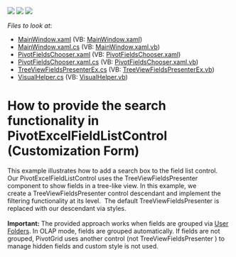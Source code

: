 <!-- default badges list -->
![](https://img.shields.io/endpoint?url=https://codecentral.devexpress.com/api/v1/VersionRange/128578887/22.2.2%2B)
[![](https://img.shields.io/badge/Open_in_DevExpress_Support_Center-FF7200?style=flat-square&logo=DevExpress&logoColor=white)](https://supportcenter.devexpress.com/ticket/details/T165088)
[![](https://img.shields.io/badge/📖_How_to_use_DevExpress_Examples-e9f6fc?style=flat-square)](https://docs.devexpress.com/GeneralInformation/403183)
<!-- default badges end -->
<!-- default file list -->
*Files to look at*:

* [MainWindow.xaml](./CS/WpfApplication3/MainWindow.xaml) (VB: [MainWindow.xaml](./VB/WpfApplication3/MainWindow.xaml))
* [MainWindow.xaml.cs](./CS/WpfApplication3/MainWindow.xaml.cs) (VB: [MainWindow.xaml.vb](./VB/WpfApplication3/MainWindow.xaml.vb))
* [PivotFieldsChooser.xaml](./CS/WpfApplication3/PivotFieldsChooser.xaml) (VB: [PivotFieldsChooser.xaml](./VB/WpfApplication3/PivotFieldsChooser.xaml))
* [PivotFieldsChooser.xaml.cs](./CS/WpfApplication3/PivotFieldsChooser.xaml.cs) (VB: [PivotFieldsChooser.xaml.vb](./VB/WpfApplication3/PivotFieldsChooser.xaml.vb))
* [TreeViewFieldsPresenterEx.cs](./CS/WpfApplication3/TreeViewFieldsPresenterEx.cs) (VB: [TreeViewFieldsPresenterEx.vb](./VB/WpfApplication3/TreeViewFieldsPresenterEx.vb))
* [VisualHelper.cs](./CS/WpfApplication3/VisualHelper.cs) (VB: [VisualHelper.vb](./VB/WpfApplication3/VisualHelper.vb))
<!-- default file list end -->
# How to provide the search functionality in PivotExcelFieldListControl (Customization Form)


<p>This example illustrates how to add a search box to the field list control. <br />Our PivotExcelFieldListControl uses the TreeViewFieldsPresenter component to show fields in a tree-like view. In this example, we create a TreeViewFieldsPresenter control descendant and implement the filtering functionality at its level.  The default TreeViewFieldsPresenter is replaced with our descendant via styles.<br /><br /><strong>Important:</strong> The provided approach works when fields are grouped via <a href="https://documentation.devexpress.com/#WPF/CustomDocument11754">User Folders</a>. In OLAP mode, fields are grouped automatically. If fields are not grouped, PivotGrid uses another control (not TreeViewFieldsPresenter ) to manage hidden fields and custom style is not used.</p>

<br/>


